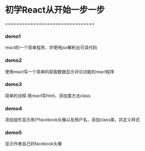 <h1>初学React从开始一步一步</h1>
================================
<h3>demo1</h3>
<p>react的一个简单程序，并使用jsx解析出可读代码</p>
<h3>demo2</h3>
<p>使用react写一个简单的获取数据显示评论功能的react程序</p>
<h3>demo3</h3>
<p>简单的诠释 用react写html，添加类方法class</p>
<h3>demo4</h3>
<p>添加组件显示用户facebook头像以及用户名，添加class类，并定义样式</p>
<h3>demo5</h3>
<p>显示作者自己的facebook头像</p>
